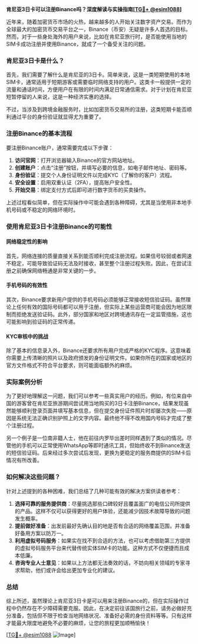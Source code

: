 **肯尼亚3日卡可以注册Binance吗？深度解读与实操指南[[TG💪+ @esim1088](https://t.me/s/esim1088)]**

近年来，随着加密货币市场的火热，越来越多的人开始关注数字资产交易。而作为全球最大的加密货币交易平台之一，Binance（币安）无疑是许多人首选的目标。然而，对于一些身处海外的用户来说，比如在肯尼亚旅行时，是否能使用当地的SIM卡成功注册并使用Binance，就成了一个备受关注的问题。

### 肯尼亚3日卡是什么？

首先，我们需要了解什么是肯尼亚的3日卡。简单来说，这是一类短期使用的本地SIM卡，通常适用于短期游客或需要临时网络支持的用户。这类卡一般提供一定的流量和通话时间，方便用户在有限的时间内满足日常通信需求。对于计划在肯尼亚短暂停留的人来说，这是一种经济实惠的选择。

不过，当涉及到跨境金融服务时，比如加密货币交易所的注册，这类短期卡能否顺利通过平台的身份验证就显得尤为重要了。

### 注册Binance的基本流程

要注册Binance账户，通常需要完成以下步骤：

1. **访问官网**：打开浏览器输入Binance的官方网站地址。
2. **创建账户**：点击“注册”按钮，并填写必要的信息，如电子邮件地址、密码等。
3. **身份验证**：提交个人身份证明文件以完成KYC（了解你的客户）流程。
4. **安全设置**：启用双重认证（2FA），提高账户安全性。
5. **开始交易**：绑定支付方式后即可进行数字货币的买卖操作。

上述过程看似简单，但在实际操作中可能会遇到各种障碍，尤其是当使用非本地手机号码或不稳定的网络环境时。

### 使用肯尼亚3日卡注册Binance的可能性

#### 网络稳定性的影响

首先，网络连接的质量直接关系到能否顺利完成注册流程。如果信号较弱或者网速不稳定，可能导致验证码无法及时接收，甚至整个注册过程失败。因此，在尝试注册之前确保网络畅通是非常关键的一步。

#### 手机号码的有效性

其次，Binance要求新用户提供的手机号码必须能够正常接收短信验证码。虽然理论上任何有效的国际号码都可以用于注册，但实际上某些运营商可能会因为地区限制而拒绝发送验证码。此外，部分国家和地区对跨境通讯存在一定监管措施，这也可能影响到验证码的正常传递。

#### KYC审核中的挑战

除了基本的信息录入外，Binance还要求所有用户完成严格的KYC程序。这意味着你需要上传清晰的照片以及政府颁发的身份证明文件。如果你所在的国家或地区的官方文件格式不符合平台要求，则可能面临额外的麻烦。

### 实际案例分析

为了更好地理解这一问题，我们可以参考一些真实用户的经历。例如，有位来自中国的游客曾在肯尼亚旅游期间尝试用当地购买的3日卡注册Binance，结果发现虽然能够顺利登录页面并填写基本信息，但在提交身份证件照片时却屡次失败——原因是系统无法正确识别护照上的文字内容。最终他不得不改用国内号码才完成了整个注册过程。

另一个例子是一位南非籍人士，他在前往内罗毕出差时同样遇到了类似的情况。尽管他的手机可以正常使用WhatsApp等即时通讯工具，但始终收不到Binance发送的短信验证码。后来经过多次尝试后发现，更换为更稳定的服务商提供的SIM卡后情况有所改善。

### 如何解决这些问题？

针对上述提到的各种困难，我们总结了几种可能有效的解决方案供读者参考：

1. **选择可靠的服务提供商**：尽量挑选那些口碑较好且覆盖面广的电信公司所提供的产品。这样不仅可以获得更好的用户体验，还能减少因技术故障导致的问题发生概率。
2. **提前做好准备**：出发前最好先确认目的地是否有合适的网络覆盖范围，并准备好备用方案以防万一。
3. **利用虚拟号码服务**：如果实在找不到合适的方法，也可以考虑借助第三方提供的虚拟号码服务平台来代替传统实体SIM卡的功能。这种方式不仅便捷而且成本低廉。
4. **咨询专业人士意见**：如果以上方法都无法奏效的话，不妨向相关领域的专家寻求帮助，他们或许会给出更加专业化的建议。

### 总结

综上所述，虽然理论上肯尼亚3日卡是可以用来注册Binance的，但在实际操作过程中仍然存在不少障碍需要克服。因此，在决定前往该国旅行之前，请务必做好充分准备，包括但不限于检查当地网络状况、准备好必需的身份资料等等。只有这样才能最大限度地避免不必要的麻烦，让您的旅程更加顺畅愉快！

[[TG💪+ @esim1088](https://t.me/s/esim1088) ![Image](https://i.postimg.cc/4NQfJmqS/Snipaste-2025-05-13-00-14-12.png)]